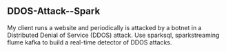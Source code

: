 ## DDOS-Attack--Spark

My client runs a website and periodically is attacked by a botnet in a Distributed Denial of Service (DDOS) attack. 
Use sparksql, sparkstreaming flume kafka to build a real-time detector of DDOS attacks. 

